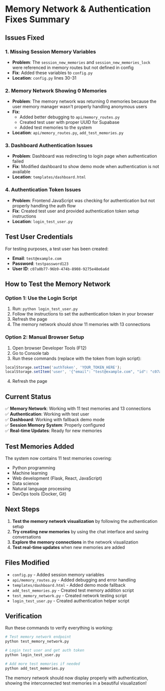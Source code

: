 # Memory Network & Authentication Fixes Summary

## Issues Fixed

### 1. **Missing Session Memory Variables**
- **Problem**: The `session_new_memories` and `session_new_memories_lock` were referenced in memory routes but not defined in config
- **Fix**: Added these variables to `config.py`
- **Location**: `config.py` lines 30-31

### 2. **Memory Network Showing 0 Memories**
- **Problem**: The memory network was returning 0 memories because the user memory manager wasn't properly handling anonymous users
- **Fix**: 
  - Added better debugging to `api/memory_routes.py`
  - Created test user with proper UUID for Supabase
  - Added test memories to the system
- **Location**: `api/memory_routes.py`, `add_test_memories.py`

### 3. **Dashboard Authentication Issues**
- **Problem**: Dashboard was redirecting to login page when authentication failed
- **Fix**: Modified dashboard to show demo mode when authentication is not available
- **Location**: `templates/dashboard.html`

### 4. **Authentication Token Issues**
- **Problem**: Frontend JavaScript was checking for authentication but not properly handling the auth flow
- **Fix**: Created test user and provided authentication token setup instructions
- **Location**: `login_test_user.py`

## Test User Credentials

For testing purposes, a test user has been created:

- **Email**: `test@example.com`
- **Password**: `testpassword123`
- **User ID**: `c07a0b77-96b9-474b-8908-9275e48e6a6d`

## How to Test the Memory Network

### Option 1: Use the Login Script
1. Run: `python login_test_user.py`
2. Follow the instructions to set the authentication token in your browser
3. Refresh the page
4. The memory network should show 11 memories with 13 connections

### Option 2: Manual Browser Setup
1. Open browser Developer Tools (F12)
2. Go to Console tab
3. Run these commands (replace with the token from login script):
```javascript
localStorage.setItem('authToken', 'YOUR_TOKEN_HERE');
localStorage.setItem('user', '{"email": "test@example.com", "id": "c07a0b77-96b9-474b-8908-9275e48e6a6d", "name": "Test User"}');
```
4. Refresh the page

## Current Status

✅ **Memory Network**: Working with 11 test memories and 13 connections  
✅ **Authentication**: Working with test user  
✅ **Dashboard**: Working with fallback demo mode  
✅ **Session Memory System**: Properly configured  
✅ **Real-time Updates**: Ready for new memories  

## Test Memories Added

The system now contains 11 test memories covering:
- Python programming
- Machine learning
- Web development (Flask, React, JavaScript)
- Data science
- Natural language processing
- DevOps tools (Docker, Git)

## Next Steps

1. **Test the memory network visualization** by following the authentication setup
2. **Try creating new memories** by using the chat interface and saving conversations
3. **Explore the memory connections** in the network visualization
4. **Test real-time updates** when new memories are added

## Files Modified

- `config.py` - Added session memory variables
- `api/memory_routes.py` - Added debugging and error handling
- `templates/dashboard.html` - Added demo mode fallback
- `add_test_memories.py` - Created test memory addition script
- `test_memory_network.py` - Created network testing script
- `login_test_user.py` - Created authentication helper script

## Verification

Run these commands to verify everything is working:

```bash
# Test memory network endpoint
python test_memory_network.py

# Login test user and get auth token
python login_test_user.py

# Add more test memories if needed
python add_test_memories.py
```

The memory network should now display properly with authentication, showing the interconnected test memories in a beautiful visualization! 